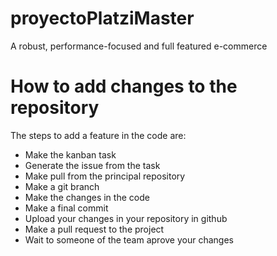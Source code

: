 # proyectoPlatziMaster
A robust, performance-focused and full featured e-commerce
# How to add changes to the repository

The steps to add a feature in the code are:

- Make the kanban task
- Generate the issue from the task
- Make pull from the principal repository
- Make a git branch
- Make the changes in the code
- Make a final commit 
- Upload your changes in your repository in github
- Make a pull request to the project 
- Wait to someone of the team aprove your changes
  

